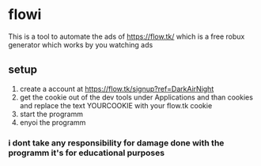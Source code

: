 # flowi

This is a tool to automate the ads of https://flow.tk/ which is a free robux generator which works by you watching ads 


## setup
1. create a account at https://flow.tk/signup?ref=DarkAirNight
2. get the cookie out of the dev tools under Applications and than cookies and replace the text YOURCOOKIE with your flow.tk cookie
3. start the programm
4. enyoi the programm

### i dont take any responsibility for damage done with the programm it's for educational purposes
